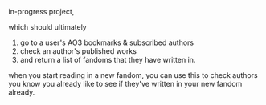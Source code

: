in-progress project, 

which should ultimately
1. go to a user's AO3 bookmarks & subscribed authors
2. check an author's published works
3. and return a list of fandoms that they have written in.

when you start reading in a new fandom,
you can use this to check authors you know you already like
to see if they've written in your new fandom already.
